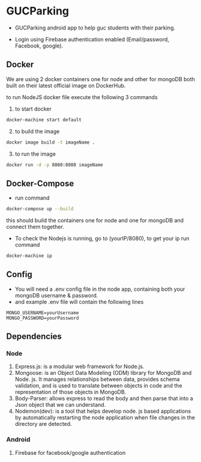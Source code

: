# GUCParking

- GUCParking android app to help guc students with their parking.

- Login using Firebase authentication enabled (Email/password, Facebook, google).

## Docker 
We are using 2 docker containers one for node and other for mongoDB both built on their latest official image on DockerHub.

to run NodeJS docker file execute the following 3 commands
1. to start docker
```bash
docker-machine start default
```
2. to build the image
```bash
docker image build -t imageName .
```
3. to run the image
```bash
docker run -d -p 8080:8080 imageName
```



## Docker-Compose

- run command 
```bash
docker-compose up --build
```
this should build the containers one for node and one for mongoDB and connect them together.
- To check the Nodejs is running, go to (yourIP/8080), to get your ip run command
```bash
docker-machine ip
```

## Config

- You will need a .env config file in the node app, containing both your mongoDB username & password.
- and example .env file will contain the following lines
```env
MONGO_USERNAME=yourUsername
MONGO_PASSWORD=yourPassword
```

## Dependencies

### Node
1. Express.js: is a modular web framework for Node.js.
2. Mongoose: is an Object Data Modeling (ODM) library for MongoDB and Node. js. It manages relationships between data, provides schema validation, and is used to translate between objects in code and the representation of those objects in MongoDB.
3. Body-Parser:  allows express to read the body and then parse that into a Json object that we can understand.
4. Nodemon(dev): is a tool that helps develop node. js based applications by automatically restarting the node application when file changes in the directory are detected.

### Android
1. Firebase for facebook/google authentication
